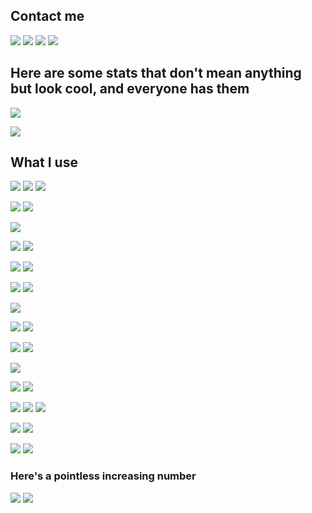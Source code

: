 ## Contact me

[![](https://img.shields.io/static/v1?message=JelNiSław%231250&style=for-the-badge&label=Discord&logo=discord&logoColor=FFFFFF&labelColor=7289DA&cacheSeconds=86400)](https://discord.com/users/305765073689903104/)
[![](https://img.shields.io/static/v1?message=@JelNiSlaw&style=for-the-badge&label=Telegram&logo=telegram&logoColor=FFFFFF&labelColor=2CA5E0&cacheSeconds=86400)](https://t.me/jelnisia)
[![](https://img.shields.io/static/v1?message=JelNiSlaw&style=for-the-badge&label=Messenger&logo=messenger&logoColor=FFFFFF&labelColor=00B2FF&cacheSeconds=86400)](https://m.me/JelNiSlaw)
[![](https://img.shields.io/static/v1?message=me@jel.gay&style=for-the-badge&label=Email&logo=gmail&logoColor=FFFFFF&labelColor=D14836&cacheSeconds=86400)](mailto:me@jel.gay)

## Here are some stats that don't mean anything but look cool, and everyone has them

![](https://github-readme-stats.vercel.app/api?username=JelNiSlaw&show_icons=true&include_all_commits=true&count_private=true&disable_animations=false&theme=radical&bg_color=0,141321,4E1E3C&hide_title=true&hide_border=true&cache_seconds=1800)

![](https://github-readme-stats.vercel.app/api/top-langs/?username=jelni&hide_title=true&langs_count=10&hide_border=true&theme=radical&cache_seconds=1800&layout=compact)

## What I use

![](https://img.shields.io/static/v1?message=Python&style=for-the-badge&label=&logo=python&logoColor=FFFFFF&color=3776AB&cacheSeconds=86400)
![](https://img.shields.io/static/v1?message=JavaScript&style=for-the-badge&label=&logo=javascript&logoColor=000000&color=F7DF1E&cacheSeconds=86400)
![](https://img.shields.io/static/v1?message=C%2B%2B&style=for-the-badge&label=&logo=c%2B%2B&logoColor=FFFFFF&color=00599C&cacheSeconds=86400)

![](https://img.shields.io/static/v1?message=discord.py&style=for-the-badge&label=&logo=discord&logoColor=FFFFFF&color=7289DA&cacheSeconds=86400)
![](https://img.shields.io/static/v1?message=FastAPI&style=for-the-badge&label=&logo=fastapi&logoColor=FFFFFF&color=009688&cacheSeconds=86400)

![](https://img.shields.io/static/v1?message=Next.js&style=for-the-badge&label=&logo=next.js&logoColor=FFFFFF&color=000000&cacheSeconds=86400)

![](https://img.shields.io/static/v1?message=PyCharm&style=for-the-badge&label=&logo=pycharm&logoColor=FFFFFF&color=000000&cacheSeconds=86400)
![](https://img.shields.io/static/v1?message=Visual%20Studio%20Code&style=for-the-badge&label=&logo=visual-studio-code&logoColor=FFFFFF&color=007ACC&cacheSeconds=86400)

![](https://img.shields.io/static/v1?message=Git&style=for-the-badge&label=&logo=git&logoColor=FFFFFF&color=F05032&cacheSeconds=86400)
![](https://img.shields.io/static/v1?message=GitHub&style=for-the-badge&label=&logo=github&logoColor=FFFFFF&color=181717&cacheSeconds=86400)

![](https://img.shields.io/static/v1?message=Vercel&style=for-the-badge&label=&logo=vercel&logoColor=FFFFFF&color=000000&cacheSeconds=86400)
![](https://img.shields.io/static/v1?message=Heroku&style=for-the-badge&label=&logo=heroku&logoColor=FFFFFF&color=430098&cacheSeconds=86400)

![](https://img.shields.io/static/v1?message=Stack%20Overflow&style=for-the-badge&label=&logo=stackoverflow&logoColor=FFFFFF&color=FE7A16&cacheSeconds=86400)

![](https://img.shields.io/static/v1?message=PyPI&style=for-the-badge&label=&logo=pypi&logoColor=FFFFFF&color=3775A9&cacheSeconds=86400)
![](https://img.shields.io/static/v1?message=NPM&style=for-the-badge&label=&logo=npm&logoColor=FFFFFF&color=CB3837&cacheSeconds=86400)

![](https://img.shields.io/static/v1?message=MongoDB&style=for-the-badge&label=&logo=mongodb&logoColor=FFFFFF&color=47A248&cacheSeconds=86400)
![](https://img.shields.io/static/v1?message=MySQL&style=for-the-badge&label=&logo=mysql&logoColor=FFFFFF&color=4479A1&cacheSeconds=86400)

![](https://img.shields.io/static/v1?message=Postman&style=for-the-badge&label=&logo=postman&logoColor=FFFFFF&color=FF6C37&cacheSeconds=86400)

![](https://img.shields.io/static/v1?message=Windows&style=for-the-badge&label=&logo=windows&logoColor=FFFFFF&color=0078D6&cacheSeconds=86400)
![](https://img.shields.io/static/v1?message=Android&style=for-the-badge&label=&logo=android&logoColor=FFFFFF&color=3DDC84&cacheSeconds=86400)

![](https://img.shields.io/static/v1?message=Google&style=for-the-badge&label=&logo=google&logoColor=FFFFFF&color=4285F4&cacheSeconds=86400)
![](https://img.shields.io/static/v1?message=Chrome&style=for-the-badge&label=&logo=google-chrome&logoColor=FFFFFF&color=4285F4&cacheSeconds=86400)
![](https://img.shields.io/static/v1?message=Firebase&style=for-the-badge&label=&logo=firebase&logoColor=000000&color=FFCA28&cacheSeconds=86400)

![](https://img.shields.io/static/v1?message=Inkscape&style=for-the-badge&label=&logo=inkscape&logoColor=FFFFFF&color=000000&cacheSeconds=86400)
![](https://img.shields.io/static/v1?message=SVG&style=for-the-badge&label=&logo=svg&logoColor=000000&color=FFB13B&cacheSeconds=86400)

![](https://img.shields.io/static/v1?message=Authy&style=for-the-badge&label=&logo=authy&logoColor=FFFFFF&color=EC1C24&cacheSeconds=86400)
![](https://img.shields.io/static/v1?message=Office&style=for-the-badge&label=&logo=microsoft-office&logoColor=FFFFFF&color=D83B01&cacheSeconds=86400)

### Here's a pointless increasing number

![](https://komarev.com/ghpvc/?username=JelNiSlaw&color=orange&style=flat-square&label=pointless%20increasing%20number)
![](https://hit.yhype.me/github/profile?user_id=25802745)
